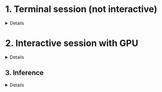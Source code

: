 
# 1. Terminal session (not interactive)

<details>
    

Launch ipython:
```
ipython
```

## 1b. Download dataset
```
from datasets import load_dataset  
dataset = load_dataset("yahma/alpaca-cleaned")
dataset.save_to_disk( '/scratch/st-username-1/huggingface/yahma-alpaca-cleaned')
```

## 1c. Download model

```
kaggle datasets download -d lisatwyw/alpaca-trained-llms/ 
```

</details>


# 2. Interactive session with GPU

<details>

Launch ipython:
```
ipython
```

## 2b. Load model from disk 

```
model,tokenizer = FastLanguageModel.from_pretrained( 'not_trained/' )
```

## 2c. Load dataset from disk 
```
from datasets import load_from_disk
dataset = load_from_disk('/scratch/st-username-1/huggingface/yahma-alpaca-cleaned/')
dataset = dataset.map(formatting_prompts_func, batched = True,)
```

```
os.environ['TRITON_CACHE_DIR'] = '/scratch/st-username-1/huggingface/' # important !

from trl import SFTTrainer
from transformers import TrainingArguments
from unsloth import is_bfloat16_supported

trainer = SFTTrainer(
    model = model,
    tokenizer = tokenizer,
    train_dataset = dataset,
    dataset_text_field = "text",
    max_seq_length = max_seq_length,
    dataset_num_proc = 2,
    packing = False, # Can make training 5x faster for short sequences.
    args = TrainingArguments(
        per_device_train_batch_size = 2,
        gradient_accumulation_steps = 4,
        warmup_steps = 5,
        max_steps = 201, # Set num_train_epochs = 1 for full training runs
        learning_rate = 2e-4,
        fp16 = not is_bfloat16_supported(),
        bf16 = is_bfloat16_supported(),
        logging_steps = 1,
        optim = "adamw_8bit",
        weight_decay = 0.01,
        lr_scheduler_type = "linear",
        seed = 3407,
        output_dir = "outputs",
    ),
)
trainer_stats = trainer.train()
```


Few moments later...


## Save the fined-tuned model as single file, merger of tokenizer and model weights
```
model.save_pretrained_merged( 'mistral7b-16bit', tokenizer, save_method = "merged_16bit",)
```

</details>



## 3. Inference 

<details>
    
```
 
q = alpaca_prompt.format(
    instruction, # instruction
    query, # input
    "", # output - leave this blank for generation!
    )

inputs = tokenizer( q, return_tensors = "pt").to("cuda")
outputs = tokenizer.batch_decode( model.generate(**inputs, max_new_tokens = 64, use_cache = True) )
print( outputs )
```

</details>




